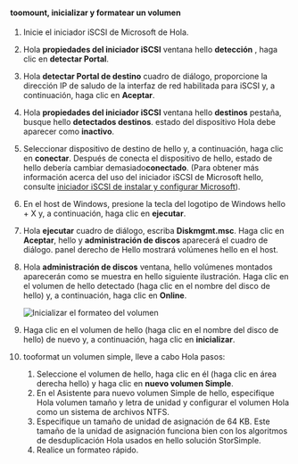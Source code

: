 <!--author=SharS last changed: 9/17/15-->

#### <a name="toomount-initialize-and-format-a-volume"></a>toomount, inicializar y formatear un volumen
1. Inicie el iniciador iSCSI de Microsoft de Hola.
2. Hola **propiedades del iniciador iSCSI** ventana hello **detección** , haga clic en **detectar Portal**.
3. Hola **detectar Portal de destino** cuadro de diálogo, proporcione la dirección IP de saludo de la interfaz de red habilitada para iSCSI y, a continuación, haga clic en **Aceptar**. 
4. Hola **propiedades del iniciador iSCSI** ventana hello **destinos** pestaña, busque hello **detectados destinos**. estado del dispositivo Hola debe aparecer como **inactivo**.
5. Seleccionar dispositivo de destino de hello y, a continuación, haga clic en **conectar**. Después de conecta el dispositivo de hello, estado de hello debería cambiar demasiado**conectado**. (Para obtener más información acerca del uso del iniciador iSCSI de Microsoft hello, consulte [iniciador iSCSI de instalar y configurar Microsoft][1]).
6. En el host de Windows, presione la tecla del logotipo de Windows hello + X y, a continuación, haga clic en **ejecutar**. 
7. Hola **ejecutar** cuadro de diálogo, escriba **Diskmgmt.msc**. Haga clic en **Aceptar**, hello y **administración de discos** aparecerá el cuadro de diálogo. panel derecho de Hello mostrará volúmenes hello en el host.
8. Hola **administración de discos** ventana, hello volúmenes montados aparecerán como se muestra en hello siguiente ilustración. Haga clic en el volumen de hello detectado (haga clic en el nombre del disco de hello) y, a continuación, haga clic en **Online**.
   
     ![Inicializar el formateo del volumen](./media/storsimple-8000-mount-initialize-format-volume/step7initializeformatvolume.png) 
9. Haga clic en el volumen de hello (haga clic en el nombre del disco de hello) de nuevo y, a continuación, haga clic en **inicializar**.
10. tooformat un volumen simple, lleve a cabo Hola pasos:
    
    1. Seleccione el volumen de hello, haga clic en él (haga clic en área derecha hello) y haga clic en **nuevo volumen Simple**.
    2. En el Asistente para nuevo volumen Simple de hello, especifique Hola volumen tamaño y letra de unidad y configurar el volumen Hola como un sistema de archivos NTFS.
    3. Especifique un tamaño de unidad de asignación de 64 KB. Este tamaño de la unidad de asignación funciona bien con los algoritmos de desduplicación Hola usados en hello solución StorSimple.
    4. Realice un formateo rápido.

<!--Link references-->
[1]: https://technet.microsoft.com/library/ee338480(WS.10).aspx
